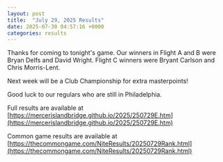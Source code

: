 ```yaml
---
layout: post
title:  "July 29, 2025 Results"
date: 2025-07-30 04:57:16 +0000
categories: results
---
```

Thanks for coming to tonight's game. Our winners in Flight A and B were Bryan Delfs and David Wright. Flight C winners were Bryant Carlson and Chris Morris-Lent.

Next week will be a Club Championship for extra masterpoints!

Good luck to our regulars who are still in Philadelphia.

Full results are available at [https://mercerislandbridge.github.io/2025/250729E.htm](https://mercerislandbridge.github.io/2025/250729E.htm)

Common game results are available at [https://thecommongame.com/NiteResults/20250729Rank.html](https://thecommongame.com/NiteResults/20250729Rank.html)
